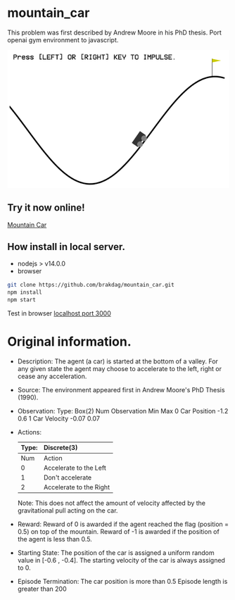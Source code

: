 # mountain_car
This problem was first described by Andrew Moore in his PhD thesis. Port openai gym environment to javascript.

![Mountaincar](https://github.com/brakdag/mountain_car/raw/main/doc/car.png)

## Try it now online!
[Mountain Car](https://brakdag.github.io/mountain_car/)

## How install in local server.

* nodejs > v14.0.0
* browser

```sh
git clone https://github.com/brakdag/mountain_car.git
npm install
npm start
```
 Test in browser
[localhost port 3000](http://localhost:3000/)

# Original information.
    
* Description:
        The agent (a car) is started at the bottom of a valley. For any given
        state the agent may choose to accelerate to the left, right or cease
        any acceleration.

*    Source:
        The environment appeared first in Andrew Moore's PhD Thesis (1990).

*    Observation:
        Type: Box(2)
        Num    Observation               Min            Max
        0      Car Position              -1.2           0.6
        1      Car Velocity              -0.07          0.07

*    Actions:
       
       | Type:| Discrete(3)|
       |--|--|
       |Num  |  Action|
       | 0    |  Accelerate to the Left|
       | 1    |  Don't accelerate|
       | 2    |  Accelerate to the Right|

        Note: This does not affect the amount of velocity affected by the
        gravitational pull acting on the car.

*    Reward:
         Reward of 0 is awarded if the agent reached the flag (position = 0.5)
         on top of the mountain.
         Reward of -1 is awarded if the position of the agent is less than 0.5.

*    Starting State:
         The position of the car is assigned a uniform random value in
         [-0.6 , -0.4].
         The starting velocity of the car is always assigned to 0.

*    Episode Termination:
         The car position is more than 0.5
         Episode length is greater than 200
    

